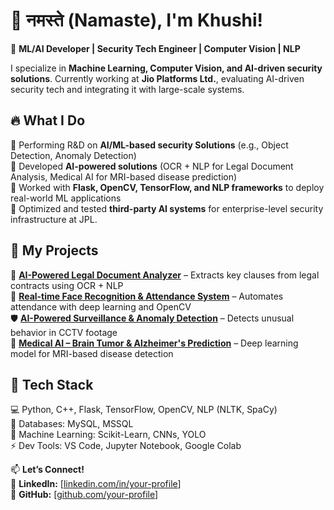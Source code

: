 # 👋 नमस्ते (Namaste), I'm Khushi! 

🚀 **ML/AI Developer | Security Tech Engineer | Computer Vision | NLP**  

I specialize in **Machine Learning, Computer Vision, and AI-driven security solutions**. Currently working at **Jio Platforms Ltd.**, evaluating AI-driven security tech and integrating it with large-scale systems.  

## 🔥 **What I Do**  
🔹 Performing R&D on **AI/ML-based security Solutions** (e.g., Object Detection, Anomaly Detection)  
🔹 Developed **AI-powered solutions** (OCR + NLP for Legal Document Analysis, Medical AI for MRI-based disease prediction)  
🔹 Worked with **Flask, OpenCV, TensorFlow, and NLP frameworks** to deploy real-world ML applications  
🔹 Optimized and tested **third-party AI systems** for enterprise-level security infrastructure at JPL.  

## 🔗 **My Projects**
🚀 **[AI-Powered Legal Document Analyzer](#)** – Extracts key clauses from legal contracts using OCR + NLP  
🎥 **[Real-time Face Recognition & Attendance System](#)** – Automates attendance with deep learning and OpenCV  
🛡️ **[AI-Powered Surveillance & Anomaly Detection](#)** – Detects unusual behavior in CCTV footage  
🧠 **[Medical AI – Brain Tumor & Alzheimer's Prediction](#)** – Deep learning model for MRI-based disease detection  

## 🔧 **Tech Stack**
💻 Python, C++, Flask, TensorFlow, OpenCV, NLP (NLTK, SpaCy)  
📂 Databases: MySQL, MSSQL  
🔬 Machine Learning: Scikit-Learn, CNNs, YOLO  
⚡ Dev Tools: VS Code, Jupyter Notebook, Google Colab  

📫 **Let’s Connect!**  
📍 **LinkedIn:** [[linkedin.com/in/your-profile](https://www.linkedin.com/in/khushi-sh/)]  
📍 **GitHub:** [[github.com/your-profile](https://github.com/khushisharma-official/)]
